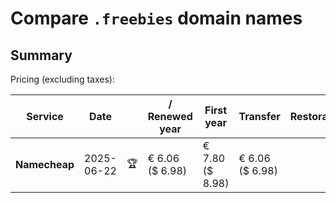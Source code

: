 # Compare `.freebies` domain names

## Summary

Pricing (excluding taxes):

| Service | Date |  | / Renewed year | First year | Transfer | Restoration |
|--|--|--|--|--|--|--|
| **Namecheap** | 2025-06-22 | 🏆 | € 6.06<br>($ 6.98) | € 7.80<br>($ 8.98) | € 6.06<br>($ 6.98) |  |
